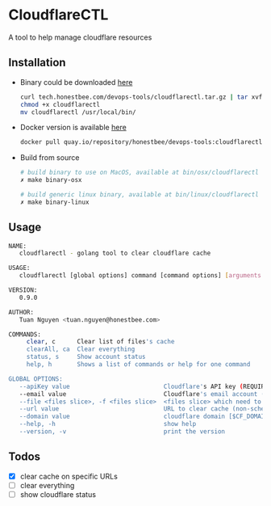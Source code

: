 # CloudflareCTL
A tool to help manage cloudflare resources

## Installation

- Binary could be downloaded [here](tech.honestbee.com/devops-tools/cloudflarectl.tar.gz)

  ```bash
  curl tech.honestbee.com/devops-tools/cloudflarectl.tar.gz | tar xvf
  chmod +x cloudflarectl
  mv cloudflarectl /usr/local/bin/
  ```

- Docker version is available [here](https://quay.io/repository/honestbee/devops-tools?tab=tags)

  ```bash
  docker pull quay.io/repository/honestbee/devops-tools:cloudflarectl
  ```

- Build from source

  ```bash
  # build binary to use on MacOS, available at bin/osx/cloudflarectl
  ✗ make binary-osx

  # build generic linux binary, available at bin/linux/cloudflarectl
  ✗ make binary-linux
  ```

## Usage

```bash
NAME:
   cloudflarectl - golang tool to clear cloudflare cache

USAGE:
   cloudflarectl [global options] command [command options] [arguments...]

VERSION:
   0.9.0

AUTHOR:
   Tuan Nguyen <tuan.nguyen@honestbee.com>

COMMANDS:
     clear, c      Clear list of files's cache
     clearAll, ca  Clear everything
     status, s     Show account status
     help, h       Shows a list of commands or help for one command

GLOBAL OPTIONS:
   --apiKey value                          Cloudflare's API key (REQUIRED) [$CF_API_KEY]
   --email value                           Cloudflare's email account (REQUIRED) [$CF_API_EMAIL]
   --file <files slice>, -f <files slice>  <files slice> which need to be cleared  (default: "./files_list.txt") [$CF_FILES]
   --url value                             URL to clear cache (non-scheme) [$URL_BASE]
   --domain value                          cloudflare domain [$CF_DOMAIN]
   --help, -h                              show help
   --version, -v                           print the version
```

## Todos

- [x] clear cache on specific URLs
- [ ] clear everything
- [ ] show cloudflare status
